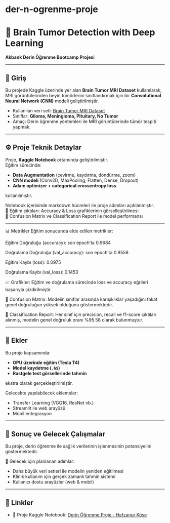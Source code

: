 # der-n-ogrenme-proje

# 🧠 Brain Tumor Detection with Deep Learning  
**Akbank Derin Öğrenme Bootcamp Projesi**

---

## 📖 Giriş
Bu projede Kaggle üzerinde yer alan **Brain Tumor MRI Dataset** kullanılarak, MRI görüntülerinden beyin tümörlerini sınıflandırmak için bir **Convolutional Neural Network (CNN)** modeli geliştirilmiştir.  

- Kullanılan veri seti: [Brain Tumor MRI Dataset](https://www.kaggle.com/datasets)  
- Sınıflar: **Glioma, Meningioma, Pituitary, No Tumor**  
- Amaç: Derin öğrenme yöntemleri ile MRI görüntülerinde tümör tespiti yapmak.  

---

## ⚙️ Proje Teknik Detaylar
Proje, **Kaggle Notebook** ortamında geliştirilmiştir.  
Eğitim sürecinde:  
- **Data Augmentation** (çevirme, kaydırma, döndürme, zoom)  
- **CNN modeli** (Conv2D, MaxPooling, Flatten, Dense, Dropout)  
- **Adam optimizer + categorical crossentropy loss**  

kullanılmıştır.  

Notebook içerisinde markdown hücreleri ile proje adımları açıklanmıştır.  
🔹 Eğitim çıktıları: Accuracy & Loss grafiklerinin görselleştirilmesi  
🔹 Confusion Matrix ve Classification Report ile model performansı  

---

📊 Metrikler
Eğitim sonucunda elde edilen metrikler:

Eğitim Doğruluğu (accuracy): son epoch’ta 0.9684

Doğrulama Doğruluğu (val_accuracy): son epoch’ta 0.9558

Eğitim Kaybı (loss): 0.0975

Doğrulama Kaybı (val_loss): 0.1453

📈 Grafikler: Eğitim ve doğrulama sürecinde loss ve accuracy eğrileri başarıyla çizdirilmiştir.

🔲 Confusion Matrix: Modelin sınıflar arasında karışıklıklar yaşadığını fakat genel doğruluğun yüksek olduğunu göstermektedir.

📑 Classification Report: Her sınıf için precision, recall ve f1-score çıktıları alınmış, modelin genel doğruluk oranı %95.58 olarak bulunmuştur.

---

## 📎 Ekler
Bu proje kapsamında:  
- **GPU üzerinde eğitim (Tesla T4)**  
- **Model kaydetme (`.h5`)**  
- **Rastgele test görsellerinde tahmin**  

ekstra olarak gerçekleştirilmiştir.  

Gelecekte yapılabilecek eklemeler:  
- Transfer Learning (VGG16, ResNet vb.)  
- Streamlit ile web arayüzü  
- Mobil entegrasyon  

---

## 📌 Sonuç ve Gelecek Çalışmalar
Bu proje, derin öğrenme ile sağlık verilerinin işlenmesinin potansiyelini göstermektedir.  

📌 Gelecek için planlanan adımlar:  
- Daha büyük veri setleri ile modelin yeniden eğitilmesi  
- Klinik kullanım için gerçek zamanlı tahmin sistemi  
- Kullanıcı dostu arayüzler (web & mobil)  

---

## 🔗 Linkler
- 📓 Proje Kaggle Notebook: [Derin Öğrenme Proje - Hafzanur Köse](https://www.kaggle.com/code/hafzanurkose/derin-ogrenme-proje)  
